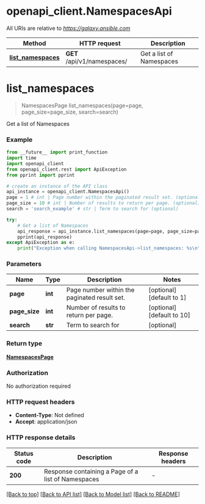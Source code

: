 # openapi_client.NamespacesApi

All URIs are relative to *https://galaxy.ansible.com*

Method | HTTP request | Description
------------- | ------------- | -------------
[**list_namespaces**](NamespacesApi.md#list_namespaces) | **GET** /api/v1/namespaces/ | Get a list of Namespaces


# **list_namespaces**
> NamespacesPage list_namespaces(page=page, page_size=page_size, search=search)

Get a list of Namespaces

### Example

```python
from __future__ import print_function
import time
import openapi_client
from openapi_client.rest import ApiException
from pprint import pprint

# create an instance of the API class
api_instance = openapi_client.NamespacesApi()
page = 1 # int | Page number within the paginated result set. (optional) (default to 1)
page_size = 10 # int | Number of results to return per page. (optional) (default to 10)
search = 'search_example' # str | Term to search for (optional)

try:
    # Get a list of Namespaces
    api_response = api_instance.list_namespaces(page=page, page_size=page_size, search=search)
    pprint(api_response)
except ApiException as e:
    print("Exception when calling NamespacesApi->list_namespaces: %s\n" % e)
```

### Parameters

Name | Type | Description  | Notes
------------- | ------------- | ------------- | -------------
 **page** | **int**| Page number within the paginated result set. | [optional] [default to 1]
 **page_size** | **int**| Number of results to return per page. | [optional] [default to 10]
 **search** | **str**| Term to search for | [optional] 

### Return type

[**NamespacesPage**](NamespacesPage.md)

### Authorization

No authorization required

### HTTP request headers

 - **Content-Type**: Not defined
 - **Accept**: application/json

### HTTP response details
| Status code | Description | Response headers |
|-------------|-------------|------------------|
**200** | Response containing a Page of a list of Namespaces |  -  |

[[Back to top]](#) [[Back to API list]](../README.md#documentation-for-api-endpoints) [[Back to Model list]](../README.md#documentation-for-models) [[Back to README]](../README.md)

